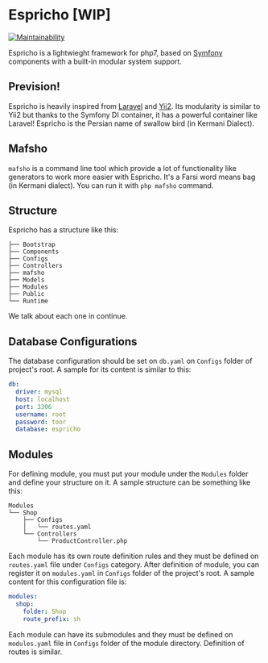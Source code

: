 # Espricho [WIP]
[![Maintainability](https://api.codeclimate.com/v1/badges/b3022c87609aaee11faa/maintainability)](https://codeclimate.com/github/meysampg/espricho/maintainability)

Espricho is a lightwieght framework for php7, based on 
[Symfony](https://symfony.com) components with a built-in 
modular system support.

## Prevision!
Espricho is heavily inspired from [Laravel](http://laravel.com/) 
and [Yii2](http://yiiframework.com/). Its modularity is similar to
Yii2 but thanks to the Symfony DI container, it has
a powerful container like Laravel! Espricho is the Persian name of 
swallow bird (in Kermani Dialect).

## Mafsho
`mafsho` is a command line tool which provide a lot of functionality
like generators to work more easier with Espricho. It's a Farsi word
means bag (in Kermani dialect). You can run it with `php mafsho` command.

## Structure
Espricho has a structure like this:
```
├── Bootstrap
├── Components
├── Configs
├── Controllers
├── mafsho
├── Models
├── Modules
├── Public
└── Runtime
```
We talk about each one in continue.

## Database Configurations
The database configuration should be set on `db.yaml` on `Configs`
folder of project's root. A sample for its content is similar
to this:
```yaml
db:
  driver: mysql
  host: localhost
  port: 3306
  username: root
  password: toor
  database: espricho
```

## Modules
For defining module, you must put your module under the 
`Modules` folder and define your structure on it. A sample
structure can be something like this:
```
Modules
└── Shop
    ├── Configs
    │   └── routes.yaml
    └── Controllers
        └── ProductController.php
```
Each module has its own route definition rules and they must 
be defined on `routes.yaml` file under `Configs` category. 
After definition of module, you can register it on `modules.yaml`
in `Configs` folder of the project's root. A sample
content for this configuration file is:
```yaml
modules:
  shop:
    folder: Shop
    route_prefix: sh
```
Each module can have its submodules and they must be defined on 
`modules.yaml` file in `Configs` folder of the module directory.
Definition of routes is similar.
